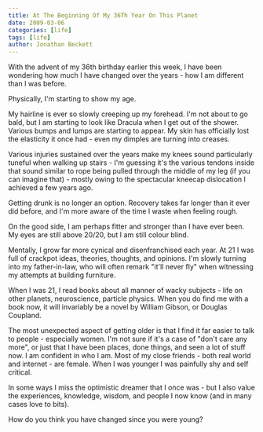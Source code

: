 ```yaml
---
title: At The Beginning Of My 36Th Year On This Planet
date: 2009-03-06
categories: [life]
tags: [life]
author: Jonathan Beckett
---
```


With the advent of my 36th birthday earlier this week, I have been wondering how much I have changed over the years - how I am different than I was before.

Physically, I'm starting to show my age.

My hairline is ever so slowly creeping up my forehead. I'm not about to go bald, but I am starting to look like Dracula when I get out of the shower. Various bumps and lumps are starting to appear. My skin has officially lost the elasticity it once had - even my dimples are turning into creases.

Various injuries sustained over the years make my knees sound particularly tuneful when walking up stairs - I'm guessing it's the various tendons inside that sound similar to rope being pulled through the middle of my leg (if you can imagine that) - mostly owing to the spectacular kneecap dislocation I achieved a few years ago.

Getting drunk is no longer an option. Recovery takes far longer than it ever did before, and I'm more aware of the time I waste when feeling rough.

On the good side, I am perhaps fitter and stronger than I have ever been. My eyes are still above 20/20, but I am still colour blind.

Mentally, I grow far more cynical and disenfranchised each year. At 21 I was full of crackpot ideas, theories, thoughts, and opinions. I'm slowly turning into my father-in-law, who will often remark "it'll never fly" when witnessing my attempts at building furniture.

When I was 21, I read books about all manner of wacky subjects - life on other planets, neuroscience, particle physics. When you do find me with a book now, it will invariably be a novel by William Gibson, or Douglas Coupland.

The most unexpected aspect of getting older is that I find it far easier to talk to people - especially women. I'm not sure if it's a case of "don't care any more", or just that I have been places, done things, and seen a lot of stuff now. I am confident in who I am. Most of my close friends - both real world and internet - are female. When I was younger I was painfully shy and self critical.

In some ways I miss the optimistic dreamer that I once was - but I also value the experiences, knowledge, wisdom, and people I now know (and in many cases love to bits).

How do you think you have changed since you were young?